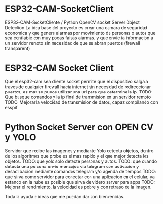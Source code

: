 # ESP32-CAM-SocketClient
ESP32-CAM-SocketCliente / Python OpenCV socket Server Object Detection
La idea base del proyecto es crear una camara de seguridad economica y que genere alarmas por movimiento de personas o autos que sea confiable con muy pocas falsas alarmas. y que envie la informacion a un servidor remoto sin necesidad de que se abran puertos (firewall transparent)


# ESP32-CAM Socket Client
Que el esp32-cam sea cliente socket permite que el dispositivo salga a traves de cualquier firewall hacia internet sin necesidad de redireccionar puertos, es mas se puede utilizar una url para que determine la ip.
TODO: Que busque comandos y la ip final de transmision en un servidor remoto
TODO: Mejorar la velocidad de transmision de datos, capaz compilando con esspif

# Python Socket Server con OPEN CV y YOLO
Servidor que recibe las imagenes y mediante Yolo detecta objetos, dentro de los algoritmos que probe es el mas rapido y el que mejor detecta los objetos.
TODO: que yolo solo detecte personas y autos.
TODO: que cuando detecte una persona envie mensajes via telegram con activacion y desactibacion mediante comandos telegram y/o agenda de tiempos
TODO: que sirva como servidor para conectar con una aplicacion en el celular, ya estando en la nube es posible que sirva de videro server para apps
TODO: Mejorar el rendimiento, la velocidad es pobre y con retraso de la imagen.

Toda la ayuda e ideas que me puedan dar son bienvenidas.
